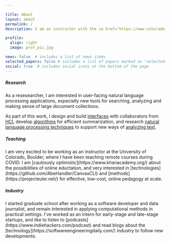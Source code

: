 ```yaml
---

title: About
layout: about
permalink: /
description: I am an instructor with the <a href="https://www.colorado.edu/cmci/infoscience">Department of Information Science</a> at the University of Colorado, Boulder and a PhD Candidate at the <a href="https://www.cics.umass.edu/">College of Information and Computer Sciences</a> at the University of Massachusetts, Amherst.

profile:
  align: right
  image: prof_pic.jpg

news: false  # includes a list of news items
selected_papers: false # includes a list of papers marked as "selected={true}"
social: true  # includes social icons at the bottom of the page
---
```


<h5>Research</h5>

As a resesearcher, I am interested in user-facing natural language processing applications, especially new tools for searching, analyzing and making sense of large document collections.

As part of this work, I design and build [interfaces](https://arxiv.org/pdf/1708.01944.pdf) with collaborators from [HCI](https://www.cics.umass.edu/people/mahyar-narges), develop [algorithms](https://www.aclweb.org/anthology/D19-1612.pdf) for efficient summarization, and research [natural language processing techniques](https://www.aclweb.org/anthology/N18-1159.pdf) to support new ways of [analyzing text](https://www.aclweb.org/anthology/D19-5414.pdf). 

<h5>Teaching</h5>
I am very excited to be working as an instructor at the University of Colorado, Boulder, where I have been teaching remote courses during COVID. I am [cautiously optimistic](https://www.khanacademy.org/) about the possibilities of online eductation, and very interested in [technologies](https://github.com/AbeHandler/CanvasCLI) and [methods](https://projecteuler.net/) for effective, low-cost, online pedagogy at scale.

<h5>Industry</h5>
I started graduate school after working as a software developer and data journalist, and remain interested in applying computational methods in practical settings. I've worked as an intern for early-stage and late-stage startups, and like to listen to [podcasts](https://www.indiehackers.com/podcast) and read blogs about the [technology](https://softwareengineeringdaily.com/) industry to follow new developments.